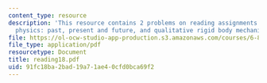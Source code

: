 ```yaml
---
content_type: resource
description: 'This resource contains 2 problems on reading assignments on qualitative
  physics: past, present and future, and qualitative rigid body mechanics.'
file: https://ol-ocw-studio-app-production.s3.amazonaws.com/courses/6-871-knowledge-based-applications-systems-spring-2005/91fc18ba2bad19a71ae40cfd0bca69f2_reading18.pdf
file_type: application/pdf
resourcetype: Document
title: reading18.pdf
uid: 91fc18ba-2bad-19a7-1ae4-0cfd0bca69f2
---
```

